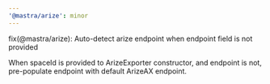 ```yaml
---
'@mastra/arize': minor
---
```


fix(@mastra/arize): Auto-detect arize endpoint when endpoint field is not provided

When spaceId is provided to ArizeExporter constructor, and endpoint is not, pre-populate endpoint with default ArizeAX endpoint.
